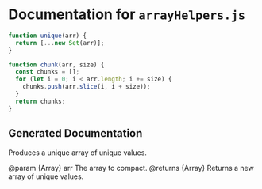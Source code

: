 # Documentation for `arrayHelpers.js`

```javascript
function unique(arr) {
  return [...new Set(arr)];
}

function chunk(arr, size) {
  const chunks = [];
  for (let i = 0; i < arr.length; i += size) {
    chunks.push(arr.slice(i, i + size));
  }
  return chunks;
}
```

## Generated Documentation

Produces a unique array of unique values.

@param {Array} arr The array to compact.
@returns {Array} Returns a new array of unique values.
